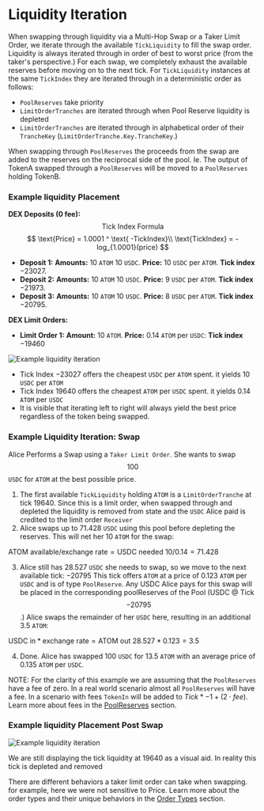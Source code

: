 # Liquidity Iteration

When swapping through liquidity via a Multi-Hop Swap or a Taker Limit Order, we iterate through the available `TickLiquidity` to fill the swap order. Liquidity is always iterated through in order of best to worst price (from the taker's perspective.) For each swap, we completely exhaust the available reserves before moving on to the next tick. For `TickLiquidity` instances at the same `TickIndex` they are iterated through in a deterministic order as follows:
- `PoolReserves` take priority
- `LimitOrderTranches` are iterated through when Pool Reserve liquidity is depleted
- `LimitOrderTranches` are iterated through in alphabetical order of their `TrancheKey` (`LimitOrderTranche.Key.TrancheKey`.)

When swapping through `PoolReserves` the proceeds from the swap are added to the reserves on the reciprocal side of the pool. Ie. The output of TokenA swapped through a `PoolReserves` will be moved to a `PoolReserves` holding TokenB.

### Example liquidity Placement

**DEX Deposits (0 fee):**
$$
\text{Tick Index Formula}
$$
$$
\text{Price} = 1.0001 ^ \text{ -TickIndex}\\
\text{TickIndex} = -log_{1.0001}(price)
$$
* **Deposit 1:**
    **Amounts:** 10 `ATOM` 10 `USDC`. **Price:** 10 `USDC` per `ATOM`. **Tick index** $-23027$.
* **Deposit 2:**
    **Amounts:** 10 `ATOM` 10 `USDC`. **Price:** 9 `USDC` per `ATOM`. **Tick index** $-21973$.
* **Deposit 3:**
    **Amounts:** 10 `ATOM` 10 `USDC`. **Price:** 8 `USDC` per `ATOM`. **Tick index** $-20795$.

**DEX Limit Orders:**
* **Limit Order 1:**
 **Amount:** 10 `ATOM`. **Price:** $0.14$ `ATOM` per `USDC`: **Tick index** $-19460$

![Example liquidity iteration ](/img/duality-dex-deposit-1.png)

- Tick Index $-23027$ offers the cheapest `USDC` per `ATOM` spent. it yields $10$ `USDC` per `ATOM`
- Tick Index  $19640$ offers the cheapest `ATOM` per `USDC` spent. it yields $0.14$ `ATOM` per `USDC`
- It is visible that iterating left to right will always yield the best price regardless of the token being swapped.

### Example Liquidity Iteration: Swap

Alice Performs a Swap using a `Taker Limit Order`. She wants to swap $$100$$ `USDC` for `ATOM` at the best possible price.

1. The first available `TickLiquidity` holding `ATOM` is a `LimitOrderTranche` at tick $19640$. Since this is a limit order, when swapped through and depleted the liquidity is removed from state and the `USDC` Alice paid is credited to the limit order `Receiver`
2. Alice swaps up to $71.428$ `USDC` using this pool before depleting the reserves. This will net her $10$ `ATOM` for the swap:

 $\text{ATOM available} / \text{exchange rate} = \text{USDC needed}$
 $10 / 0.14 = 71.428$


3. Alice still has $28.527$ `USDC` she needs to swap, so we move to the next available tick: $-20795$
This tick offers `ATOM` at a price of $0.123$ `ATOM` per `USDC` and is of type `PoolReserve`. Any USDC Alice pays for this swap will be placed in the corresponding poolReserves of the Pool (USDC @ Tick $$-20795$$ .) Alice swaps the remainder of her `USDC` here, resulting in an additional $3.5$ `ATOM`:

 $\text{USDC in} * \text{exchange rate} = \text{ATOM out}$
 $28.527 * 0.123 = 3.5$

4. Done. Alice has swapped $100$ `USDC` for $13.5$ `ATOM` with an average price of $0.135$ `ATOM` per `USDC`.

NOTE: For the clarity of this example we are assuming that the `PoolReserves` have a fee of zero. In a real world scenario almost all `PoolReserves` will have a fee. In a scenario with fees `TokenIn` will be added to $Tick * -1 + (2\cdot fee$). Learn more about fees in the [PoolReserves](tick-liquidity#pool-reserves) section.


### Example liquidity Placement Post Swap

![Example liquidity iteration ](/img/duality-dex-swap-1.png)

We are still displaying the tick liquidity at $19640$ as a visual aid. In reality this tick is depleted and removed

There are different behaviors a taker limit order can take when swapping. for example, here we were not sensitive to Price.
Learn more about the order types and their unique behaviors in the [Order Types](../../messages#order-types) section.
